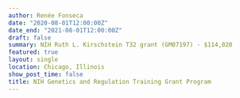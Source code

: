 ```yaml
---
author: Renée Fonseca
date: "2020-08-01T12:00:00Z"
date_end: "2021-08-01T12:00:00Z"
draft: false
summary: NIH Ruth L. Kirschstein T32 grant (GM07197) - $114,020
featured: true
layout: single
location: Chicago, Illinois
show_post_time: false
title: NIH Genetics and Regulation Training Grant Program
---
```


